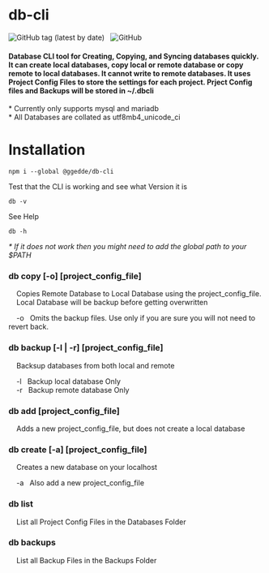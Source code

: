 # db-cli

![GitHub tag (latest by date)](https://img.shields.io/github/v/tag/ggedde/dbcli) &nbsp; ![GitHub](https://img.shields.io/github/license/ggedde/dbcli?label=license)


#### Database CLI tool for Creating, Copying, and Syncing databases quickly. It can create local databases, copy local or remote database or copy remote to local databases. It cannot write to remote databases. It uses Project Config Files to store the settings for each project. Prject Config files and Backups will be stored in ~/.dbcli

\* Currently only supports mysql and mariadb  
\* All Databases are collated as utf8mb4_unicode_ci

# Installation
    npm i --global @ggedde/db-cli

Test that the CLI is working and see what Version it is
    
    db -v

See Help
    
    db -h

*\* If it does not work then you might need to add the global path to your $PATH*


### db copy [-o] [project_config_file]

&nbsp; &nbsp; Copies Remote Database to Local Database using the project_config_file.  
&nbsp; &nbsp; Local Database will be backup before getting overwritten

&nbsp; &nbsp; -o &nbsp; Omits the backup files. Use only if you are sure you will not need to revert back.


### db backup [-l | -r] [project_config_file]

&nbsp; &nbsp; Backsup databases from both local and remote

&nbsp; &nbsp; -l &nbsp; Backup local database Only  
&nbsp; &nbsp; -r &nbsp; Backup remote database Only


### db add [project_config_file]

&nbsp; &nbsp; Adds a new project_config_file, but does not create a local database


### db create [-a] [project_config_file]

&nbsp; &nbsp; Creates a new database on your localhost

&nbsp; &nbsp; -a &nbsp; Also add a new project_config_file


### db list

&nbsp; &nbsp; List all Project Config Files in the Databases Folder


### db backups

&nbsp; &nbsp; List all Backup Files in the Backups Folder